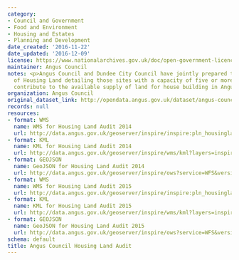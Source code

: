 ```yaml
---
category:
- Council and Government
- Food and Environment
- Housing and Estates
- Planning and Development
date_created: '2016-11-22'
date_updated: '2016-12-09'
license: https://www.nationalarchives.gov.uk/doc/open-government-licence/version/3/
maintainer: Angus Council
notes: <p>Angus Council and Dundee City Council have jointly prepared the Annual Audit
  of Housing Land detailing those sites with a capacity of five or more houses which
  contribute to the available supply of land for house building in Angus and Dundee.</p>
organization: Angus Council
original_dataset_link: http://opendata.angus.gov.uk/dataset/angus-council-housing-land-audit
records: null
resources:
- format: WMS
  name: WMS for Housing Land Audit 2014
  url: http://data.angus.gov.uk/geoserver/inspire/inspire:pln_housinglandaudit2014/wms?service=WMS&version=1.1.0&request=GetMap
- format: KML
  name: KML for Housing Land Audit 2014
  url: http://data.angus.gov.uk/geoserver/inspire/wms/kml?layers=inspire:pln_housinglandaudit2014&mode=download
- format: GEOJSON
  name: GeoJSON for Housing Land Audit 2014
  url: http://data.angus.gov.uk/geoserver/inspire/ows?service=WFS&version=1.0.0&request=GetFeature&typeName=inspire:pln_housinglandaudit2014&outputFormat=application%2Fjson&srsName=EPSG:3857
- format: WMS
  name: WMS for Housing Land Audit 2015
  url: http://data.angus.gov.uk/geoserver/inspire/inspire:pln_housinglandaudit2015/wms?service=WMS&request=GetMap
- format: KML
  name: KML for Housing Land Audit 2015
  url: http://data.angus.gov.uk/geoserver/inspire/wms/kml?layers=inspire:pln_housinglandaudit2015&mode=download
- format: GEOJSON
  name: GeoJSON for Housing Land Audit 2015
  url: http://data.angus.gov.uk/geoserver/inspire/ows?service=WFS&version=1.0.0&request=GetFeature&typeName=inspire:pln_housinglandaudit2015&outputFormat=application%2Fjson&srsName=EPSG:3857
schema: default
title: Angus Council Housing Land Audit
---
```

